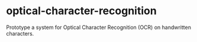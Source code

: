 # optical-character-recognition
Prototype a system for Optical Character Recognition (OCR) on handwritten characters.
